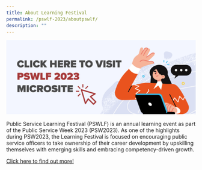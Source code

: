 ```yaml
---
title: About Learning Festival
permalink: /pswlf-2023/aboutpswlf/
description: ""
---
```

![](/images/PSW2023/pswlf2023_cover.jpg)

Public Service Learning Festival (PSWLF) is an annual learning event as part of the Public Service Week 2023 (PSW2023). As one of the highlights during PSW2023, the Learning Festival is focused on encouraging public service officers to take ownership of their career development by upskilling themselves with emerging skills and embracing competency-driven growth.

[Click here to find out more!](http://pswlf2023.squarespace.com/)